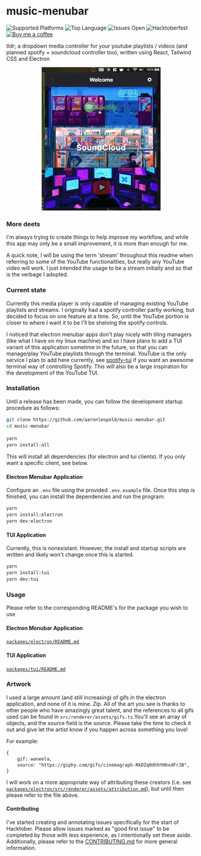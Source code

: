 # music-menubar

![Supported Platforms](https://camo.githubusercontent.com/a50c47295f350646d08f2e1ccd797ceca3840e52/68747470733a2f2f696d672e736869656c64732e696f2f62616467652f706c6174666f726d2d6d61634f5325323025374325323057696e646f77732532302537432532304c696e75782d6c69676874677265792e737667)
![Top Language](https://img.shields.io/github/languages/top/aaronleopold/music-menubar)
![Issues Open](https://img.shields.io/github/issues-raw/aaronleopold/music-menubar)
![Hacktoberfest](https://img.shields.io/github/hacktoberfest/2020/aaronleopold/music-menubar)
[![Buy me a coffee](https://img.shields.io/badge/Buy%20me%20a%20coffee-☕-lightgreen)](https://www.buymeacoffee.com/aaronbleop)

tldr; a dropdown media controller for your youtube playlists / videos (and planned spotify + soundcloud controller too), written using React, Tailwind CSS and Electron

<p align="center">
  <img src="./packages/electron/src/renderer/assets/readme-demo.gif">
</p>

### More deets

I'm always trying to create things to help improve my workflow, and while this app may only be a small improvement, it is more than enough for me.

A quick note, I will be using the term 'stream' throughout this readme when referring to some of the YouTube functionalities, but really any YouTube video will work. I just intended the usage to be a stream initially and so that is the verbage I adopted.

### Current state

Currently this media player is only capable of managing existing YouTube playlists and streams. I originally had a spotify controller partly working, but decided to focus on one feature at a time. So, until the YouTube portion is closer to where I want it to be I'll be shelving the spotify controls.

I noticed that electron menubar apps don't play nicely with tiling managers (like what I have on my linux machine) and so I have plans to add a TUI variant of this application sometime in the future, so that you can manage/play YouTube playlists through the terminal. YouTube is the only service I plan to add here currently, see [spotify-tui](https://github.com/Rigellute/spotify-tui) if you want an awesome terminal way of controlling Spotify. This will also be a large inspiration for the development of the YouTube TUI.

### Installation

Until a release has been made, you can follow the development startup procedure as follows:

```bash
git clone https://github.com/aaronleopold/music-menubar.git
cd music-menubar

yarn
yarn install:all
```

This will install all dependencies (for electron and tui clients). If you only want a specific client, see below.

#### Electron Menubar Application

Configure an `.env` file using the provided `.env.example` file. Once this step is finished, you can install the dependencies and run the program:

```bash
yarn
yarn install:electron
yarn dev:electron
```

#### TUI Application

Currently, this is nonexistant. However, the install and startup scripts are written and likely won't change once this is started.

```bash
yarn
yarn install:tui
yarn dev:tui
```

### Usage

Please refer to the corresponding README's for the package you wish to use

#### Electron Menubar Application

[`packages/electron/README.md`](packages/electron/README.md)

#### TUI Application

[`packages/tui/README.md`](packages/tui/README.md)

### Artwork

I used a large amount (and still increasing) of gifs in the electron application, and none of it is mine. Zip. All of the art you see is thanks to other people who have amazingly great talent, and the references to all gifs used can be found in `src/renderer/assets/gifs.ts`.You'll see an array of objects, and the source field is the source. Please take the time to check it out and give let the artist know if you happen across something you love!

For example:

```tsx
{
    gif: waneela,
    source: "https://giphy.com/gifs/cinemagraph-RkDZq0dhhYHhxdFrJB",
}
```

I will work on a more appropriate way of attributing these creators (i.e. see [`packages/electron/src/renderer/assets/attribution.md`](https://github.com/aaronleopold/music-menubar/blob/main/packages/electron/src/renderer/assets/attribution.md)), but until then please refer to the file above.

#### Contributing

I've started creating and annotating issues specifically for the start of Hacktober. Please allow issues marked as "good first issue" to be completed by those with less experience, as I intentionally set these aside. Additionally, please refer to the [CONTRIBUTING.md](https://github.com/aaronleopold/music-menubar/blob/main/CONTRIBUTING.md) for more general information.
